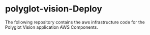 # polyglot-vision-Deploy
The following repository contains the aws infrastructure code for the Polyglot Vision application AWS Components.
